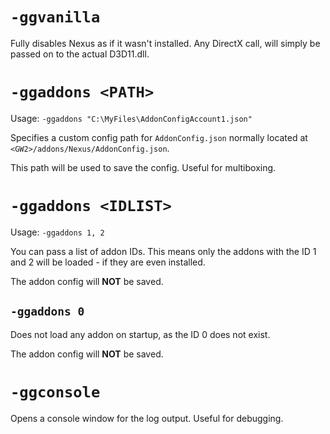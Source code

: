 # `-ggvanilla`
Fully disables Nexus as if it wasn't installed.
Any DirectX call, will simply be passed on to the actual D3D11.dll.

# `-ggaddons <PATH>`
Usage: `-ggaddons "C:\MyFiles\AddonConfigAccount1.json"`

Specifies a custom config path for `AddonConfig.json` normally located at `<GW2>/addons/Nexus/AddonConfig.json`.

This path will be used to save the config. Useful for multiboxing.

# `-ggaddons <IDLIST>`
Usage: `-ggaddons 1, 2`

You can pass a list of addon IDs. This means only the addons with the ID 1 and 2 will be loaded - if they are even installed.

The addon config will **NOT** be saved.

## `-ggaddons 0`
Does not load any addon on startup, as the ID 0 does not exist.

The addon config will **NOT** be saved.

# `-ggconsole`
Opens a console window for the log output. Useful for debugging.